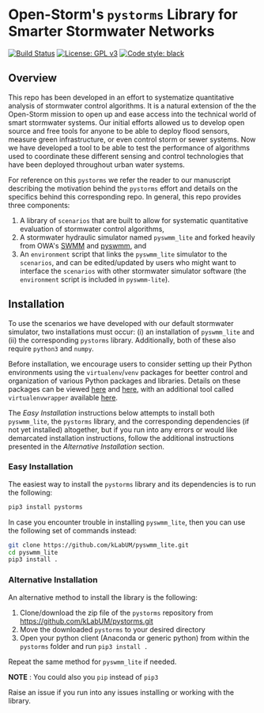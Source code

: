 # Open-Storm's `pystorms` Library for Smarter Stormwater Networks
[![Build Status](https://travis-ci.com/kLabUM/Benchmarking.svg?token=T5sBokVeGg3qH8pp1ceB&branch=master)](https://travis-ci.com/kLabUM/Benchmarking)
[![License: GPL v3](https://img.shields.io/badge/License-GPLv3-blue.svg)](https://www.gnu.org/licenses/gpl-3.0)
[![Code style: black](https://img.shields.io/badge/code%20style-black-000000.svg)](https://github.com/python/black)

## Overview 

This repo has been developed in an effort to systematize quantitative analysis of stormwater control algorithms. It is a natural extension of the the Open-Storm mission to open up and ease access into the technical world of smart stormwater systems. Our initial efforts allowed us to develop open source and free tools for anyone to be able to deploy flood sensors, measure green infrastructure, or even control storm or sewer systems. Now we have developed a tool to be able to test the performance of algorithms used to coordinate these different sensing and control technologies that have been deployed throughout urban water systems.    

For reference on this `pystorms` we refer the reader to our manuscript describing the motivation behind the `pystorms` effort and details on the specifics behind this corresponding repo. In general, this repo provides three components:

1. A library of `scenarios` that are built to allow for systematic quantitative evaluation of stormwater control algorithms, 
2. A stormwater hydraulic simulator named `pyswmm_lite` and forked heavily from OWA's [SWMM](https://github.com/kLabUM/Stormwater-Management-Model.git) and [pyswmm](https://github.com/kLabUM/pyswmm_lite.git), and
3. An `environment` script that links the `pyswmm_lite` simulator to the `scenarios`, and can be edited/updated by users who might want to interface the `scenarios` with other stormwater simulator software (the `environment` script is included in `pyswmm-lite`).

## Installation 

To use the scenarios we have developed with our default stormwater simulator, two installations must occur: (i) an installation of `pyswmm_lite` and (ii) the corresponding `pystorms` library. Additionally, both of these also require `python3` and `numpy`.

Before installation, we encourage users to consider setting up their Python environments using the `virtualenv`/`venv` packages for beetter control and organization of various Python packages and libraries. Details on these packages can be viewed [here](virtualenv.pypa.io) and [here](https://docs.python.org/3/library/venv.html), with an additional tool called `virtualenvwrapper` available [here](https://virtualenvwrapper.readthedocs.io/en/latest/command_ref.html).

The *Easy Installation* instructions below attempts to install both `pyswmm_lite`, the `pystorms` library, and the corresponding dependencies (if not yet installed) altogether, but if you run into any errors or would like demarcated installation instructions, follow the additional instructions presented in the *Alternative Installation* section.

### Easy Installation 

The easiest way to install the `pystorms` library and its dependencies is to run the following:

```bash
pip3 install pystorms
```

In case you encounter trouble in installing `pyswmm_lite`, then you can use the following set of commands instead:

```bash
git clone https://github.com/kLabUM/pyswmm_lite.git
cd pyswmm_lite
pip3 install .
```

### Alternative Installation 

An alternative method to install the library is the following:

1. Clone/download the zip file of the `pystorms` repository from https://github.com/kLabUM/pystorms.git
2. Move the downloaded `pystorms` to your desired directory
2. Open your python client (Anaconda or generic python) from within the `pystorms` folder and run `pip3 install .`

Repeat the same method for `pyswmm_lite` if needed. 

**NOTE** : You could also you `pip` instead of `pip3`

Raise an issue if you run into any issues installing or working with the library.
